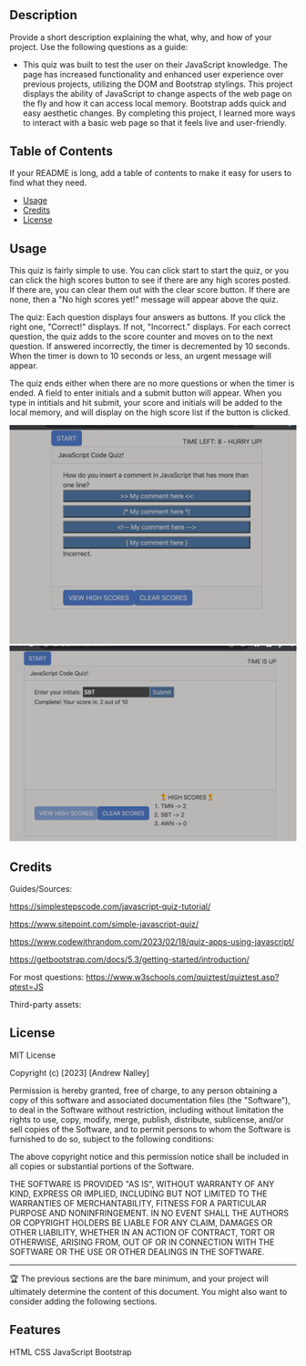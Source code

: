 # <Code-Quiz>

## Description

Provide a short description explaining the what, why, and how of your project. Use the following questions as a guide:

- This quiz was built to test the user on their JavaScript knowledge. The page has increased functionality and enhanced user experience over previous projects, utilizing the DOM and Bootstrap stylings. This project displays the ability of JavaScript to change aspects of the web page on the fly and how it can access local memory. Bootstrap adds quick and easy aesthetic changes. By completing this project, I learned more ways to interact with a basic web page so that it feels live and user-friendly. 


## Table of Contents

If your README is long, add a table of contents to make it easy for users to find what they need.

- [Usage](#usage)
- [Credits](#credits)
- [License](#license)


## Usage

This quiz is fairly simple to use. You can click start to start the quiz, or you can click the high scores button to see if there are any high scores posted. If there are, you can clear them out with the clear score button. If there are none, then a "No high scores yet!" message will appear above the quiz. 

The quiz: Each question displays four answers as buttons. If you click the right one, "Correct!" displays. If not, "Incorrect." displays. For each correct question, the quiz adds to the score counter and moves on to the next question. If answered incorrectly, the timer is decremented by 10 seconds. When the timer is down to 10 seconds or less, an urgent message will appear. 

The quiz ends either when there are no more questions or when the timer is ended. A field to enter initials and a submit button will appear. When you type in intitials and hit submit, your score and initials will be added to the local memory, and will display on the high score list if the button is clicked. 



![during the quiz](assets/images/quiz-countdown.png)
![after game has ended](assets/images/high-scores.png)



## Credits

Guides/Sources:  

https://simplestepscode.com/javascript-quiz-tutorial/

https://www.sitepoint.com/simple-javascript-quiz/

https://www.codewithrandom.com/2023/02/18/quiz-apps-using-javascript/

https://getbootstrap.com/docs/5.3/getting-started/introduction/




For most questions:
https://www.w3schools.com/quiztest/quiztest.asp?qtest=JS


Third-party assets:
<script src="https://cdn.jsdelivr.net/npm/@popperjs/core@2.11.7/dist/umd/popper.min.js" integrity="sha384-zYPOMqeu1DAVkHiLqWBUTcbYfZ8osu1Nd6Z89ify25QV9guujx43ITvfi12/QExE" crossorigin="anonymous"></script>
<script src="https://cdn.jsdelivr.net/npm/bootstrap@5.3.0-alpha3/dist/js/bootstrap.min.js" integrity="sha384-Y4oOpwW3duJdCWv5ly8SCFYWqFDsfob/3GkgExXKV4idmbt98QcxXYs9UoXAB7BZ" crossorigin="anonymous"></script>


## License

MIT License

Copyright (c) [2023] [Andrew Nalley]

Permission is hereby granted, free of charge, to any person obtaining a copy
of this software and associated documentation files (the "Software"), to deal
in the Software without restriction, including without limitation the rights
to use, copy, modify, merge, publish, distribute, sublicense, and/or sell
copies of the Software, and to permit persons to whom the Software is
furnished to do so, subject to the following conditions:

The above copyright notice and this permission notice shall be included in all
copies or substantial portions of the Software.

THE SOFTWARE IS PROVIDED "AS IS", WITHOUT WARRANTY OF ANY KIND, EXPRESS OR
IMPLIED, INCLUDING BUT NOT LIMITED TO THE WARRANTIES OF MERCHANTABILITY,
FITNESS FOR A PARTICULAR PURPOSE AND NONINFRINGEMENT. IN NO EVENT SHALL THE
AUTHORS OR COPYRIGHT HOLDERS BE LIABLE FOR ANY CLAIM, DAMAGES OR OTHER
LIABILITY, WHETHER IN AN ACTION OF CONTRACT, TORT OR OTHERWISE, ARISING FROM,
OUT OF OR IN CONNECTION WITH THE SOFTWARE OR THE USE OR OTHER DEALINGS IN THE
SOFTWARE.

---

🏆 The previous sections are the bare minimum, and your project will ultimately determine the content of this document. You might also want to consider adding the following sections.


## Features

HTML
CSS
JavaScript
Bootstrap

